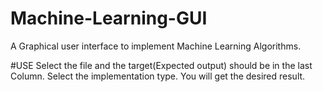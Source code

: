 # Machine-Learning-GUI

A Graphical user interface to implement Machine Learning Algorithms.


#USE
Select the file and the target(Expected output) should be in the last Column.
Select the implementation type.
You will get the desired result.